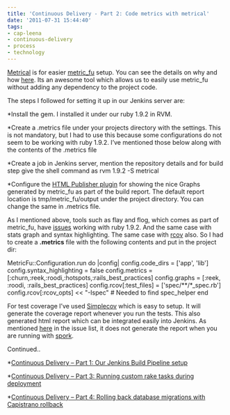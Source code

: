 ```yaml
---
title: 'Continuous Delivery - Part 2: Code metrics with metrical'
date: '2011-07-31 15:44:40'
tags:
- cap-leena
- continuous-delivery
- process
- technology
---
```


[Metrical](http://iain.nl/easier-metricfu-with-metrical) is for easier 
[metric_fu](http://metric-fu.rubyforge.org/) setup. You can see the details on why and how 
[here](http://iain.nl/easier-metricfu-with-metrical). Its an awesome tool which allows us to easily use metric_fu without adding any dependency to the project code.

The steps I followed for setting it up in our Jenkins server are:


*Install the gem. I installed it under our ruby 1.9.2 in RVM.

    
*Create a .metrics file under your projects directory with the settings. This is not mandatory, but I had to use this because some configurations do not seem to be working with ruby 1.9.2. I’ve mentioned those below along with the contents of the .metrics file

    
*Create a job in Jenkins server, mention the repository details and for build step give the shell command as 
rvm 1.9.2 -S metrical

    
*Configure the 
[HTML Publisher plugin](https://wiki.jenkins-ci.org/display/JENKINS/HTML+Publisher+Plugin) for showing the nice Graphs generated by metric_fu as part of the build report. The default report location is tmp/metric_fu/output under the project directory. You can change the same in .metrics file.

As I mentioned above, tools such as flay and flog, which comes as part of metric_fu, have 
[issues](https://github.com/iain/metrical/issues/4) working with ruby 1.9.2. And the same case with stats graph and syntax highlighting. The same case with 
[rcov](https://github.com/relevance/rcov/issues/8) also. So I had to create a 
**.metrics** file with the following contents and put in the project dir:


MetricFu::Configuration.run do |config|
config.code_dirs = ['app', 'lib']
config.syntax_highlighting = false
config.metrics  = [:churn,:reek,:roodi,:hotspots,:rails_best_practices]
config.graphs   = [:reek, :roodi, :rails_best_practices]
config.rcov[:test_files] = ['spec/**/*_spec.rb']
config.rcov[:rcov_opts] << "-Ispec" # Needed to find spec_helper
end

For test coverage I’ve used 
[Simplecov](https://github.com/colszowka/simplecov) which is easy to setup. It will generate the coverage report whenever you run the tests. This also generated html report which can be integrated easily into Jenkins. As mentioned 
[here](https://github.com/colszowka/simplecov/issues/42) in the issue list, it does not generate the report when you are running with 
[spork](https://github.com/timcharper/spork/wiki).

Continued..


*[Continuous Delivery – Part 1: Our Jenkins Build Pipeline setup](http://www.multunus.com/2011/07/continuous-delivery-using-jenkins-build-pipeline/)

    
*[Continuous Delivery – Part 3: Running custom rake tasks during deployment](http://www.multunus.com/2011/07/continuous-delivery-contd/)

    
*[Continuous Delivery – Part 4: Rolling back database migrations with Capistrano rollback](http://www.multunus.com/2011/08/continuous-delivery-part-3-rolling-back-database-migrations-with-capistrano-rollback/)
